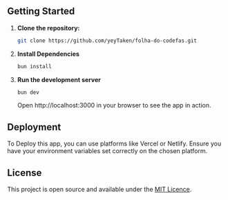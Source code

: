 ## Getting Started

1.  **Clone the repository:**

    ```bash
    git clone https://github.com/yeyTaken/folha-do-codefas.git
    ```

2.  **Install Dependencies**

    ```bash
    bun install
    ```

3.  **Run the development server**

    ```bash
    bun dev
    ```

    Open http://localhost:3000 in your browser to see the app in action.

## Deployment

To Deploy this app, you can use platforms like Vercel or Netlify. Ensure you have your environment variables set correctly on the chosen platform.

## License

This project is open source and available under the [MIT Licence](./LICENCE).
